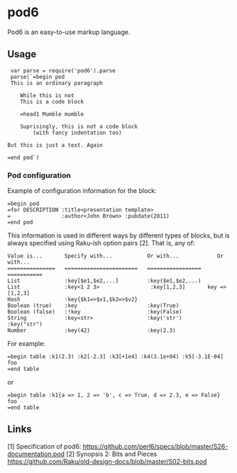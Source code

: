 # pod6

Pod6 is an easy-to-use markup language.

## Usage

```
 var parse = require('pod6').parse
 parse(`=begin pod
 This is an ordinary paragraph

    While this is not
    This is a code block

    =head1 Mumble mumble

    Suprisingly, this is not a code block
        (with fancy indentation too)

But this is just a text. Again

=end pod`)
```

### Pod configuration

Example of configuration information for the block:

```
=begin pod
=for DESCRIPTION :title<presentation template>
=                :author<John Brown> :pubdate(2011)
=end pod
```

This information is used in different ways by different types of blocks,
but is always specified using Raku-ish option pairs [2]. That is, any of:


```
Value is...       Specify with...           Or with...            Or with...
===============   =======================   =================   ===========
List              :key[$e1,$e2,...]         :key($e1,$e2,...)
List              :key<1 2 3>                :key[1,2,3]       key => [1,2,3]
Hash              :key{$k1=>$v1,$k2=>$v2}
Boolean (true)    :key                      :key(True)
Boolean (false)   :!key                     :key(False)
String            :key<str>                 :key('str')         :key("str")
Number            :key(42)                  :key(2.3) 
```

For example:

```
=begin table :k1(2.3) :k2[-2.3] :k3[+1e4] :k4(3.1e+04) :k5[-3.1E-04]
foo
=end table
```
or 

```
=begin table :k1{a => 1, 2 => 'b', c => True, d => 2.3, e => False}
foo
=end table
```

## Links 

[1] Specification of pod6: https://github.com/perl6/specs/blob/master/S26-documentation.pod
[2] Synopsis 2: Bits and Pieces https://github.com/Raku/old-design-docs/blob/master/S02-bits.pod
